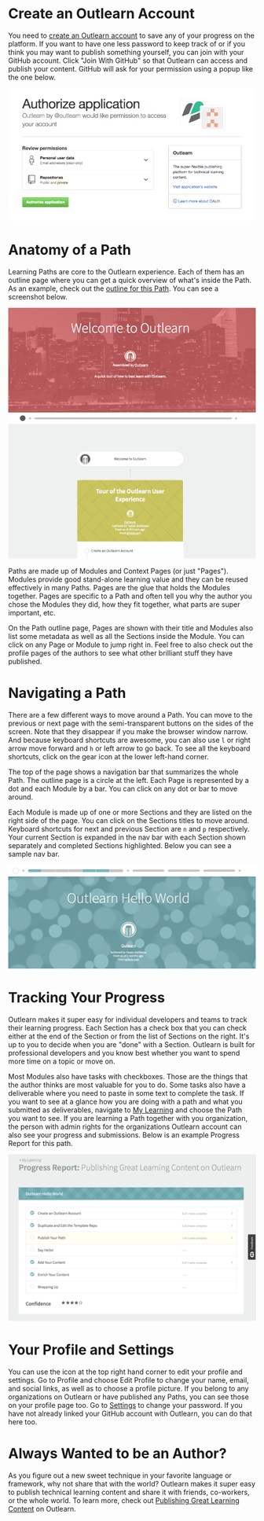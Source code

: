 <!--
{
"name": "tour-outlearn",
"version" : "0.1",
"title" : "Tour of the Outlearn User Experience",
"description" : "Learn all the goodness that helps you learn super effectively",
"homepage" : "https://github.com/outlearn-content/outlearn-publishing",
"freshnessDate" : 2015-07-09,
"author" : "Teppo Jouttenus",
"license" : "CC BY 4.0"
}
-->

<!-- @section -->

# Create an Outlearn Account

You need to [create an Outlearn account](https://www.outlearn.com/auth/join) to save any of your progress on the platform. If you want to have one less password to keep track of or if you think you may want to publish something yourself, you can join with your GitHub account. Click "Join With GitHub" so that Outlearn can access and publish your content. GitHub will ask for your permission using a popup like the one below.

![GitHub sign-in popup](https://raw.githubusercontent.com/outlearn-content/outlearn-publishing/master/images/authorize.png)

<!-- @task, "text" : "Create an Outlearn account and then mark this task as completed."-->


<!-- @section -->

# Anatomy of a Path

Learning Paths are core to the Outlearn experience. Each of them has an outline page where you can get a quick overview of what's inside the Path. As an example, check out the [outline for this Path](https://www.outlearn.com/learn/outlearn/start-learning). You can see a screenshot below.

![Outline page](https://raw.githubusercontent.com/outlearn-content/outlearn-publishing/master/images/outline.png)

Paths are made up of Modules and Context Pages (or just "Pages"). Modules provide good stand-alone learning value and they can be reused effectively in many Paths. Pages are the glue that holds the Modules together. Pages are specific to a Path and often tell you why the author you chose the Modules they did, how they fit together, what parts are super important, etc.

On the Path outline page, Pages are shown with their title and Modules also list some metadata as well as all the Sections inside the Module. You can click on any Page or Module to jump right in. Feel free to also check out the profile pages of the authors to see what other brilliant stuff they have published.

<!-- @task, "text" : "Check out the outline page of a Path."-->

<!-- @section -->

# Navigating a Path

There are a few different ways to move around a Path. You can move to the previous or next page with the semi-transparent buttons on the sides of the screen. Note that they disappear if you make the browser window narrow. And because keyboard shortcuts are awesome, you can also use `l` or right arrow move forward and `h` or left arrow to go back. To see all the keyboard shortcuts, click on the gear icon at the lower left-hand corner.

The top of the page shows a navigation bar that summarizes the whole Path. The outline page is a circle at the left. Each Page is represented by a dot and each Module by a bar. You can click on any dot or bar to move around.

Each Module is made up of one or more Sections and they are listed on the right side of the page. You can click on the Sections titles to move around. Keyboard shortcuts for next and previous Section are `n` and `p` respectively. Your current Section is expanded in the nav bar with each Section shown separately and completed Sections highlighted. Below you can see a sample nav bar.

![Nav bar](https://raw.githubusercontent.com/outlearn-content/outlearn-publishing/master/images/nav-bar.png)

<!-- @task, "text" : "Try out the nav bar and the keyboard shortcuts."-->

<!-- @section -->

# Tracking Your Progress

Outlearn makes it super easy for individual developers and teams to track their learning progress. Each Section has a check box that you can check either at the end of the Section or from the list of Sections on the right. It's up to you to decide when you are "done" with a Section. Outlearn is built for professional developers and you know best whether you want to spend more time on a topic or move on.

Most Modules also have tasks with checkboxes. Those are the things that the author thinks are most valuable for you to do. Some tasks also have a deliverable where you need to paste in some text to complete the task. If you want to see at a glance how you are doing with a path and what you submitted as deliverables, navigate to [My Learning](https://www.outlearn.com/my-learning) and choose the Path you want to see. If you are learning a Path together with you organization, the person with admin rights for the organizations Outlearn account can also see your progress and submissions. Below is an example Progress Report for this path.

![Progress report](https://raw.githubusercontent.com/outlearn-content/outlearn-publishing/master/images/progress.png)

<!-- @task, "text" : "View your progress in this path in My Learning."-->

<!-- @section -->

# Your Profile and Settings

You can use the icon at the top right hand corner to edit your profile and settings. Go to Profile and choose Edit Profile to change your name, email, and social links, as well as to choose a profile picture. If you belong to any organizations on Outlearn or have published any Paths, you can see those on your profile page too. Go to [Settings](https://www.outlearn.com/settings) to change your password. If you have not already linked your GitHub account with Outlearn, you can do that here too.

<!-- @task, "text" : "Add a profile image."-->

<!-- @task, "text" : "Link your GitHub account to Outlearn."-->

<!-- @section -->

# Always Wanted to be an Author?

As you figure out a new sweet technique in your favorite language or framework, why not share that with the world? Outlearn makes it super easy to publish technical learning content and share it with friends, co-workers, or the whole world. To learn more, check out [Publishing Great Learning Content](https://www.outlearn.com/learn/outlearn/outlearn-publishing) on Outlearn.
